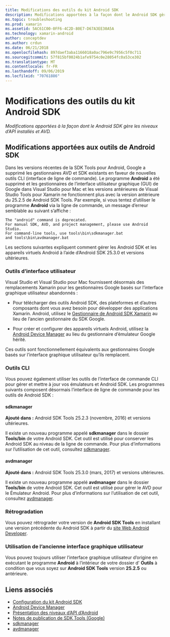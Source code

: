 ```yaml
---
title: Modifications des outils du kit Android SDK
description: Modifications apportées à la façon dont le Android SDK gère les niveaux d’API installés et AVD.
ms.topic: troubleshooting
ms.prod: xamarin
ms.assetid: 5AC61C00-0FF6-4C2D-80E7-D67A3EE30A5A
ms.technology: xamarin-android
author: conceptdev
ms.author: crdun
ms.date: 06/21/2018
ms.openlocfilehash: 897daef3aba1166018a0ac796e9c7956c5f0c711
ms.sourcegitcommit: 57f815bf0024b1afe9754c0e28054fc0a53ce302
ms.translationtype: MT
ms.contentlocale: fr-FR
ms.lasthandoff: 09/06/2019
ms.locfileid: "70761886"
---
```

# <a name="changes-to-the-android-sdk-tooling"></a>Modifications des outils du kit Android SDK

_Modifications apportées à la façon dont le Android SDK gère les niveaux d’API installés et AVD._

## <a name="changes-to-android-sdk-tooling"></a>Modifications apportées aux outils de Android SDK

Dans les versions récentes de la SDK Tools pour Android, Google a supprimé les gestionnaires AVD et SDK existants en faveur de nouvelles outils CLI (interface de ligne de commande). Le programme **Android** a été supprimé et les gestionnaires de l’interface utilisateur graphique (GUI) de Google dans Visual Studio pour Mac et les versions antérieures de Visual Studio Tools pour Xamarin ne fonctionnent plus avec la version antérieure du 25.2.5 de Android SDK Tools. Par exemple, si vous tentez d’utiliser le programme **Android** via la ligne de commande, un message d’erreur semblable au suivant s’affiche :

```shell
The "android" command is deprecated.
For manual SDK, AVD, and project management, please use Android Studio.
For command-line tools, use tools\bin\sdkmanager.bat
and tools\bin\avdmanager.bat
```

Les sections suivantes expliquent comment gérer les Android SDK et les appareils virtuels Android à l’aide d’Android SDK 25.3.0 et versions ultérieures.

### <a name="ui-tools"></a>Outils d’interface utilisateur

Visual Studio et Visual Studio pour Mac fournissent désormais des remplacements Xamarin pour les gestionnaires Google basés sur l’interface graphique utilisateur abandonnés :

- Pour télécharger des outils Android SDK, des plateformes et d’autres composants dont vous avez besoin pour développer des applications Xamarin. Android, utilisez le [Gestionnaire de Android SDK Xamarin](~/android/get-started/installation/android-sdk.md) au lieu de l’ancien gestionnaire du SDK Google.

- Pour créer et configurer des appareils virtuels Android, utilisez la [Android Device Manager](~/android/get-started/installation/android-emulator/device-manager.md) au lieu du gestionnaire d’émulateur Google hérité.

Ces outils sont fonctionnellement équivalents aux gestionnaires Google basés sur l’interface graphique utilisateur qu’ils remplacent.

### <a name="cli-tools"></a>Outils CLI

Vous pouvez également utiliser les outils de l’interface de commande CLI pour gérer et mettre à jour vos émulateurs et Android SDK. Les programmes suivants composent désormais l’interface de ligne de commande pour les outils de Android SDK :

#### <a name="sdkmanager"></a>sdkmanager

**Ajouté dans :** Android SDK Tools 25.2.3 (novembre, 2016) et versions ultérieures.

Il existe un nouveau programme appelé **sdkmanager** dans le dossier **Tools/bin** de votre Android SDK. Cet outil est utilisé pour conserver les Android SDK au niveau de la ligne de commande. Pour plus d’informations sur l’utilisation de cet outil, consultez [sdkmanager](https://developer.android.com/studio/command-line/sdkmanager.html).

#### <a name="avdmanager"></a>avdmanager

**Ajouté dans :** Android SDK Tools 25.3.0 (mars, 2017) et versions ultérieures.

Il existe un nouveau programme appelé **avdmanager** dans le dossier **Tools/bin** de votre Android SDK. Cet outil est utilisé pour gérer le AVD pour le Émulateur Android. Pour plus d’informations sur l’utilisation de cet outil, consultez [avdmanager](https://developer.android.com/studio/command-line/avdmanager.html).

### <a name="downgrading"></a>Rétrogradation

Vous pouvez rétrograder votre version de **Android SDK Tools** en installant une version précédente du Android SDK à partir du [site Web Android Developer](https://developer.android.com/studio/index.html).

### <a name="using-the-old-gui"></a>Utilisation de l’ancienne interface graphique utilisateur

Vous pouvez toujours utiliser l’interface graphique utilisateur d’origine en exécutant le programme **Android** à l’intérieur de votre dossier d' **Outils** à condition que vous soyez sur **Android SDK Tools** version **25.2.5** ou antérieure.

## <a name="related-links"></a>Liens associés

- [Configuration du kit Android SDK](~/android/get-started/installation/android-sdk.md)
- [Android Device Manager](~/android/get-started/installation/android-emulator/device-manager.md)
- [Présentation des niveaux d’API d’Android](~/android/app-fundamentals/android-api-levels.md)
- [Notes de publication de SDK Tools (Google)](https://developer.android.com/studio/releases/sdk-tools.html)
- [sdkmanager](https://developer.android.com/studio/command-line/sdkmanager.html)
- [avdmanager](https://developer.android.com/studio/command-line/avdmanager.html)

